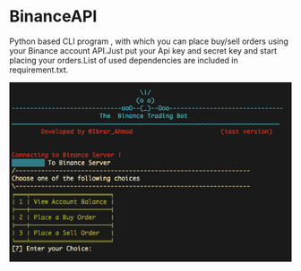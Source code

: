 # BinanceAPI
Python based CLI program , with which you can place buy/sell orders using your Binance account API.Just put your Api key and secret key and start placing your orders.List of used dependencies are included in requirement.txt.

![Screenshot](pic.png)
